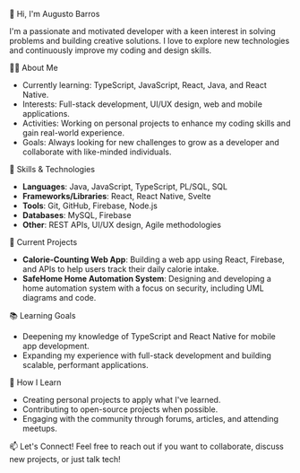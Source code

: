 👋 Hi, I'm Augusto Barros

I'm a passionate and motivated developer with a keen interest in solving problems and building creative solutions. I love to explore new technologies and continuously improve my coding and design skills.

👨‍💻 About Me
- Currently learning: TypeScript, JavaScript, React, Java, and React Native.
- Interests: Full-stack development, UI/UX design, web and mobile applications.
- Activities: Working on personal projects to enhance my coding skills and gain real-world experience.
- Goals: Always looking for new challenges to grow as a developer and collaborate with like-minded individuals.

🔧 Skills & Technologies
- **Languages**: Java, JavaScript, TypeScript, PL/SQL, SQL
- **Frameworks/Libraries**: React, React Native, Svelte
- **Tools**: Git, GitHub, Firebase, Node.js
- **Databases**: MySQL, Firebase
- **Other**: REST APIs, UI/UX design, Agile methodologies

🚀 Current Projects
- **Calorie-Counting Web App**: Building a web app using React, Firebase, and APIs to help users track their daily calorie intake.
- **SafeHome Home Automation System**: Designing and developing a home automation system with a focus on security, including UML diagrams and code.

📚 Learning Goals
- Deepening my knowledge of TypeScript and React Native for mobile app development.
- Expanding my experience with full-stack development and building scalable, performant applications.

🌱 How I Learn
- Creating personal projects to apply what I've learned.
- Contributing to open-source projects when possible.
- Engaging with the community through forums, articles, and attending meetups.

📫 Let's Connect!
Feel free to reach out if you want to collaborate, discuss new projects, or just talk tech!
